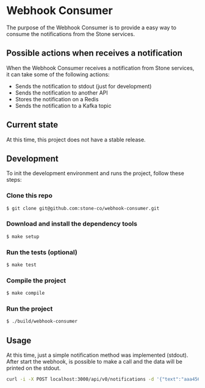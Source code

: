 # Webhook Consumer

The purpose of the Webhook Consumer is to provide a easy way to consume the notifications from the Stone services.

## Possible actions when receives a notification

When the Webhook Consumer receives a notification from Stone services, it can take some of the following actions:
* Sends the notification to stdout (just for development)
* Sends the notification to another API
* Stores the notification on a Redis
* Sends the notification to a Kafka topic

## Current state

At this time, this project does not have a stable release.

## Development

To init the development environment and runs the project, follow these steps:

### Clone this repo

```bash
$ git clone git@github.com:stone-co/webhook-consumer.git
```

### Download and install the dependency tools

```bash
$ make setup
```

### Run the tests (optional)

```bash
$ make test
```

### Compile the project

```bash
$ make compile
```

### Run the project

```bash
$ ./build/webhook-consumer
```

## Usage

At this time, just a simple notification method was implemented (stdout).
After start the webhook, is possible to make a call and the data will be printed on the stdout.

```bash
curl -i -X POST localhost:3000/api/v0/notifications -d '{"text":"aaa456"}'
```
